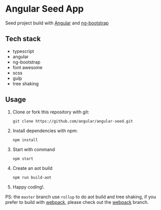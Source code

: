 # Angular Seed App

Seed project build with [Angular](https://angular.io/) and [ng-bootstrap](https://ng-bootstrap.github.io/)

## Tech stack

  - typescript
  - angular
  - ng-bootstrap
  - font awesome
  - scss
  - gulp
  - tree shaking

## Usage

  1. Clone or fork this repository with git:

     ```shell
     git clone https://github.com/angular/angular-seed.git
     ```

  2. Install dependencies with npm:

     ```shell
     npm install
     ```

  3. Start with command

     ```shell
     npm start
     ```

  4. Create an aot build

     ```shell
     npm run build-aot
     ```

  5. Happy coding!.

PS: the `master` branch use `rollup` to do aot build and tree shaking,
if you prefer to build with [webpack](http://webpack.github.io), please check out the
[webpack](https://github.com/beginor/angular-seed/tree/webpack) branch.
